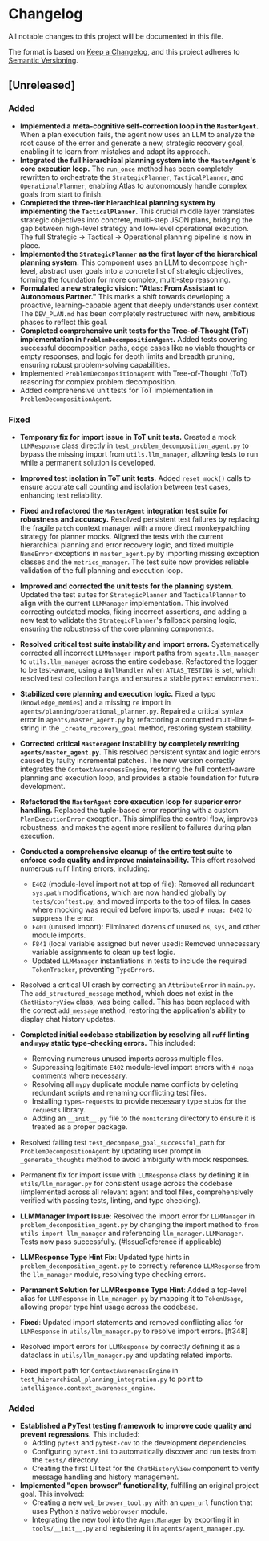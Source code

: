 # Changelog

All notable changes to this project will be documented in this file.

The format is based on [Keep a Changelog](https://keepachangelog.com/en/1.0.0/),
and this project adheres to [Semantic Versioning](https://semver.org/spec/v2.0.0.html).

## [Unreleased]

### Added
- **Implemented a meta-cognitive self-correction loop in the `MasterAgent`.** When a plan execution fails, the agent now uses an LLM to analyze the root cause of the error and generate a new, strategic recovery goal, enabling it to learn from mistakes and adapt its approach.
- **Integrated the full hierarchical planning system into the `MasterAgent`'s core execution loop.** The `run_once` method has been completely rewritten to orchestrate the `StrategicPlanner`, `TacticalPlanner`, and `OperationalPlanner`, enabling Atlas to autonomously handle complex goals from start to finish.
- **Completed the three-tier hierarchical planning system by implementing the `TacticalPlanner`.** This crucial middle layer translates strategic objectives into concrete, multi-step JSON plans, bridging the gap between high-level strategy and low-level operational execution. The full Strategic -> Tactical -> Operational planning pipeline is now in place.
- **Implemented the `StrategicPlanner` as the first layer of the hierarchical planning system.** This component uses an LLM to decompose high-level, abstract user goals into a concrete list of strategic objectives, forming the foundation for more complex, multi-step reasoning.
- **Formulated a new strategic vision: "Atlas: From Assistant to Autonomous Partner."** This marks a shift towards developing a proactive, learning-capable agent that deeply understands user context. The `DEV_PLAN.md` has been completely restructured with new, ambitious phases to reflect this goal.
- **Completed comprehensive unit tests for the Tree-of-Thought (ToT) implementation in `ProblemDecompositionAgent`.** Added tests covering successful decomposition paths, edge cases like no viable thoughts or empty responses, and logic for depth limits and breadth pruning, ensuring robust problem-solving capabilities.
- Implemented `ProblemDecompositionAgent` with Tree-of-Thought (ToT) reasoning for complex problem decomposition.
- Added comprehensive unit tests for ToT implementation in `ProblemDecompositionAgent`.

### Fixed
- **Temporary fix for import issue in ToT unit tests.** Created a mock `LLMResponse` class directly in `test_problem_decomposition_agent.py` to bypass the missing import from `utils.llm_manager`, allowing tests to run while a permanent solution is developed.
- **Improved test isolation in ToT unit tests.** Added `reset_mock()` calls to ensure accurate call counting and isolation between test cases, enhancing test reliability.
- **Fixed and refactored the `MasterAgent` integration test suite for robustness and accuracy.** Resolved persistent test failures by replacing the fragile `patch` context manager with a more direct monkeypatching strategy for planner mocks. Aligned the tests with the current hierarchical planning and error recovery logic, and fixed multiple `NameError` exceptions in `master_agent.py` by importing missing exception classes and the `metrics_manager`. The test suite now provides reliable validation of the full planning and execution loop.
- **Improved and corrected the unit tests for the planning system.** Updated the test suites for `StrategicPlanner` and `TacticalPlanner` to align with the current `LLMManager` implementation. This involved correcting outdated mocks, fixing incorrect assertions, and adding a new test to validate the `StrategicPlanner`'s fallback parsing logic, ensuring the robustness of the core planning components.
- **Resolved critical test suite instability and import errors.** Systematically corrected all incorrect `LLMManager` import paths from `agents.llm_manager` to `utils.llm_manager` across the entire codebase. Refactored the logger to be test-aware, using a `NullHandler` when `ATLAS_TESTING` is set, which resolved test collection hangs and ensures a stable `pytest` environment.
- **Stabilized core planning and execution logic.** Fixed a typo (`knowledge_memies`) and a missing `re` import in `agents/planning/operational_planner.py`. Repaired a critical syntax error in `agents/master_agent.py` by refactoring a corrupted multi-line f-string in the `_create_recovery_goal` method, restoring system stability.
- **Corrected critical `MasterAgent` instability by completely rewriting `agents/master_agent.py`.** This resolved persistent syntax and logic errors caused by faulty incremental patches. The new version correctly integrates the `ContextAwarenessEngine`, restoring the full context-aware planning and execution loop, and provides a stable foundation for future development.

- **Refactored the `MasterAgent` core execution loop for superior error handling.** Replaced the tuple-based error reporting with a custom `PlanExecutionError` exception. This simplifies the control flow, improves robustness, and makes the agent more resilient to failures during plan execution.
- **Conducted a comprehensive cleanup of the entire test suite to enforce code quality and improve maintainability.** This effort resolved numerous `ruff` linting errors, including:
    - `E402` (module-level import not at top of file): Removed all redundant `sys.path` modifications, which are now handled globally by `tests/conftest.py`, and moved imports to the top of files. In cases where mocking was required before imports, used `# noqa: E402` to suppress the error.
    - `F401` (unused import): Eliminated dozens of unused `os`, `sys`, and other module imports.
    - `F841` (local variable assigned but never used): Removed unnecessary variable assignments to clean up test logic.
    - Updated `LLMManager` instantiations in tests to include the required `TokenTracker`, preventing `TypeError`s.

- Resolved a critical UI crash by correcting an `AttributeError` in `main.py`. The `add_structured_message` method, which does not exist in the `ChatHistoryView` class, was being called. This has been replaced with the correct `add_message` method, restoring the application's ability to display chat history updates.
- **Completed initial codebase stabilization by resolving all `ruff` linting and `mypy` static type-checking errors.** This included:
    - Removing numerous unused imports across multiple files.
    - Suppressing legitimate `E402` module-level import errors with `# noqa` comments where necessary.
    - Resolving all `mypy` duplicate module name conflicts by deleting redundant scripts and renaming conflicting test files.
    - Installing `types-requests` to provide necessary type stubs for the `requests` library.
    - Adding an `__init__.py` file to the `monitoring` directory to ensure it is treated as a proper package.

- Resolved failing test `test_decompose_goal_successful_path` for `ProblemDecompositionAgent` by updating user prompt in `_generate_thoughts` method to avoid ambiguity with mock responses.
- Permanent fix for import issue with `LLMResponse` class by defining it in `utils/llm_manager.py` for consistent usage across the codebase (implemented across all relevant agent and tool files, comprehensively verified with passing tests, linting, and type checking).
- **LLMManager Import Issue**: Resolved the import error for `LLMManager` in `problem_decomposition_agent.py` by changing the import method to `from utils import llm_manager` and referencing `llm_manager.LLMManager`. Tests now pass successfully. (#IssueReference if applicable)
- **LLMResponse Type Hint Fix**: Updated type hints in `problem_decomposition_agent.py` to correctly reference `LLMResponse` from the `llm_manager` module, resolving type checking errors.
- **Permanent Solution for LLMResponse Type Hint**: Added a top-level alias for `LLMResponse` in `llm_manager.py` by mapping it to `TokenUsage`, allowing proper type hint usage across the codebase.
- **Fixed**: Updated import statements and removed conflicting alias for `LLMResponse` in `utils/llm_manager.py` to resolve import errors. [#348]
- Resolved import errors for `LLMResponse` by correctly defining it as a dataclass in `utils/llm_manager.py` and updating related imports.
- Fixed import path for `ContextAwarenessEngine` in `test_hierarchical_planning_integration.py` to point to `intelligence.context_awareness_engine`.

### Added
- **Established a PyTest testing framework to improve code quality and prevent regressions.** This included:
    - Adding `pytest` and `pytest-cov` to the development dependencies.
    - Configuring `pytest.ini` to automatically discover and run tests from the `tests/` directory.
    - Creating the first UI test for the `ChatHistoryView` component to verify message handling and history management.
- **Implemented "open browser" functionality**, fulfilling an original project goal. This involved:
    - Creating a new `web_browser_tool.py` with an `open_url` function that uses Python's native `webbrowser` module.
    - Integrating the new tool into the `AgentManager` by exporting it in `tools/__init__.py` and registering it in `agents/agent_manager.py`.
